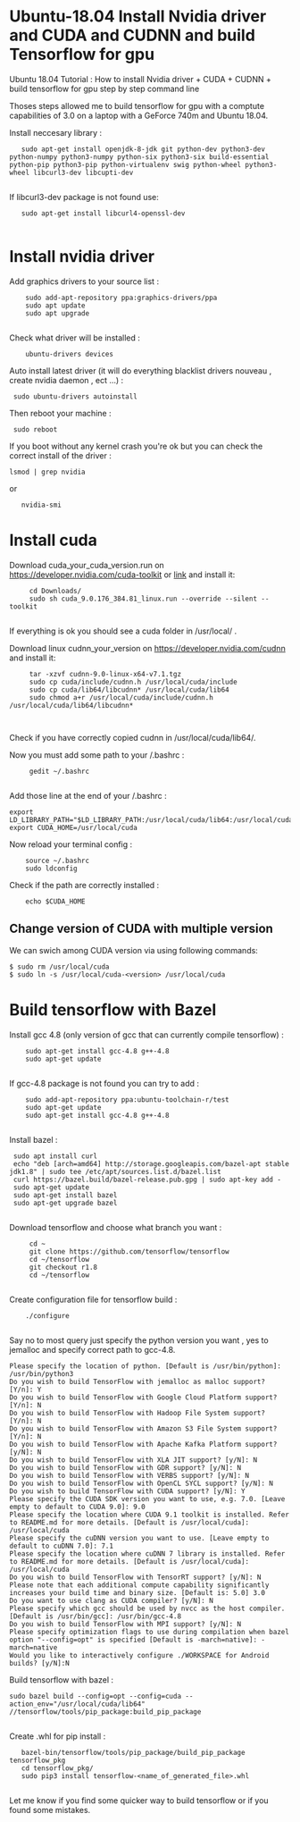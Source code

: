 # Ubuntu-18.04 Install Nvidia driver and CUDA and CUDNN and build Tensorflow for gpu
Ubuntu 18.04 Tutorial : How to install Nvidia driver + CUDA + CUDNN +  build tensorflow for gpu step by step command line

Thoses steps allowed me to build tensorflow for gpu with a comptute capabilities of 3.0 on a laptop with a GeForce 740m and Ubuntu 18.04.

Install neccesary library :

```
   sudo apt-get install openjdk-8-jdk git python-dev python3-dev python-numpy python3-numpy python-six python3-six build-essential python-pip python3-pip python-virtualenv swig python-wheel python3-wheel libcurl3-dev libcupti-dev
    
```
If libcurl3-dev package is not found use:

```
   sudo apt-get install libcurl4-openssl-dev
    
```

# Install nvidia driver #

Add graphics drivers to your source list :
```
    sudo add-apt-repository ppa:graphics-drivers/ppa
    sudo apt update
    sudo apt upgrade
   
```
 Check what driver will be installed :
```
    ubuntu-drivers devices
   ```
 Auto install latest driver (it will do everything blacklist drivers nouveau , create nvidia daemon  , ect ...) :
   ```
    sudo ubuntu-drivers autoinstall
   ```
   Then reboot your machine :
   ```
    sudo reboot
   ```
   If you boot without any kernel crash you're ok but you can check the correct install of the driver :
   ```
   lsmod | grep nvidia
   
```
  or

```
   nvidia-smi

```
# Install cuda # 

Download cuda_your_cuda_version.run on https://developer.nvidia.com/cuda-toolkit or [link](https://developer.nvidia.com/cuda-10.2-download-archive?target_os=Linux&target_arch=x86_64&target_distro=Ubuntu&target_version=1804&target_type=runfilelocal) and install it: 

```
     cd Downloads/
     sudo sh cuda_9.0.176_384.81_linux.run --override --silent --toolkit
   
```
If everything is ok you should see a cuda folder in /usr/local/ .

Download linux cudnn_your_version on https://developer.nvidia.com/cudnn and install it:

```
     tar -xzvf cudnn-9.0-linux-x64-v7.1.tgz 
     sudo cp cuda/include/cudnn.h /usr/local/cuda/include
     sudo cp cuda/lib64/libcudnn* /usr/local/cuda/lib64
     sudo chmod a+r /usr/local/cuda/include/cudnn.h /usr/local/cuda/lib64/libcudnn*
   
   
```
Check if you have correctly copied cudnn in /usr/local/cuda/lib64/.

Now you must add some path to your  /.bashrc :

```
     gedit ~/.bashrc
   
 ```
 Add those line at the end of your /.bashrc :
 
  ```
 export LD_LIBRARY_PATH="$LD_LIBRARY_PATH:/usr/local/cuda/lib64:/usr/local/cuda/extras/CUPTI/lib64"
 export CUDA_HOME=/usr/local/cuda
  ```
  Now reload your terminal config :
 ```
     source ~/.bashrc
     sudo ldconfig
  ```
Check if the path are correctly installed :
     
 ```
     echo $CUDA_HOME
 ```
 
## Change version of CUDA with multiple version
We can swich among CUDA version via using following commands:

```
$ sudo rm /usr/local/cuda
$ sudo ln -s /usr/local/cuda-<version> /usr/local/cuda
```



# Build tensorflow with Bazel #
 
 Install gcc 4.8 (only version of gcc that can currently compile tensorflow) :

```
    sudo apt-get install gcc-4.8 g++-4.8
    sudo apt-get update
   
```
 If gcc-4.8 package is not found you can try to add :

```
    sudo add-apt-repository ppa:ubuntu-toolchain-r/test
    sudo apt-get update
    sudo apt-get install gcc-4.8 g++-4.8
  
```
Install bazel :

```
 sudo apt install curl
 echo "deb [arch=amd64] http://storage.googleapis.com/bazel-apt stable jdk1.8" | sudo tee /etc/apt/sources.list.d/bazel.list
 curl https://bazel.build/bazel-release.pub.gpg | sudo apt-key add -
 sudo apt-get update
 sudo apt-get install bazel
 sudo apt-get upgrade bazel
   
```
Download tensorflow and choose what branch you want :

```
     cd ~
     git clone https://github.com/tensorflow/tensorflow
     cd ~/tensorflow
     git checkout r1.8
     cd ~/tensorflow
  
```
Create configuration file for tensorflow build :

```
    ./configure
  
```
Say no to most query just specify the python version you want , yes to jemalloc and specify correct path to gcc-4.8.
```
Please specify the location of python. [Default is /usr/bin/python]: /usr/bin/python3
Do you wish to build TensorFlow with jemalloc as malloc support? [Y/n]: Y
Do you wish to build TensorFlow with Google Cloud Platform support? [Y/n]: N
Do you wish to build TensorFlow with Hadoop File System support? [Y/n]: N
Do you wish to build TensorFlow with Amazon S3 File System support? [Y/n]: N
Do you wish to build TensorFlow with Apache Kafka Platform support? [y/N]: N
Do you wish to build TensorFlow with XLA JIT support? [y/N]: N
Do you wish to build TensorFlow with GDR support? [y/N]: N
Do you wish to build TensorFlow with VERBS support? [y/N]: N
Do you wish to build TensorFlow with OpenCL SYCL support? [y/N]: N
Do you wish to build TensorFlow with CUDA support? [y/N]: Y
Please specify the CUDA SDK version you want to use, e.g. 7.0. [Leave empty to default to CUDA 9.0]: 9.0
Please specify the location where CUDA 9.1 toolkit is installed. Refer to README.md for more details. [Default is /usr/local/cuda]: /usr/local/cuda
Please specify the cuDNN version you want to use. [Leave empty to default to cuDNN 7.0]: 7.1
Please specify the location where cuDNN 7 library is installed. Refer to README.md for more details. [Default is /usr/local/cuda]: /usr/local/cuda
Do you wish to build TensorFlow with TensorRT support? [y/N]: N
Please note that each additional compute capability significantly increases your build time and binary size. [Default is: 5.0] 3.0
Do you want to use clang as CUDA compiler? [y/N]: N
Please specify which gcc should be used by nvcc as the host compiler. [Default is /usr/bin/gcc]: /usr/bin/gcc-4.8
Do you wish to build TensorFlow with MPI support? [y/N]: N
Please specify optimization flags to use during compilation when bazel option "--config=opt" is specified [Default is -march=native]: -march=native
Would you like to interactively configure ./WORKSPACE for Android builds? [y/N]:N

````
Build tensorflow with bazel :

```
sudo bazel build --config=opt --config=cuda --action_env="/usr/local/cuda/lib64" //tensorflow/tools/pip_package:build_pip_package
    
```
Create .whl for pip install :

```
   bazel-bin/tensorflow/tools/pip_package/build_pip_package tensorflow_pkg
   cd tensorflow_pkg/
   sudo pip3 install tensorflow-<name_of_generated_file>.whl 
  
```
Let me know if you find some quicker way to build tensorflow or if you found some mistakes.
